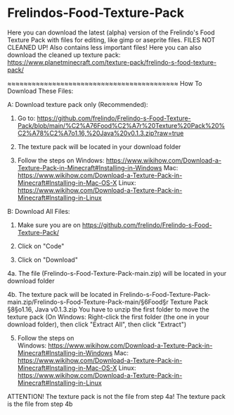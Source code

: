 # Frelindos-Food-Texture-Pack
 Here you can download the latest (alpha) version of the Frelindo's Food Texture Pack with files for editing, like gimp or aseprite files.
 FILES NOT CLEANED UP! Also contains less important files!
 Here you can also download the cleaned up texture pack: https://www.planetminecraft.com/texture-pack/frelindo-s-food-texture-pack/
 
 ≈≈≈≈≈≈≈≈≈≈≈≈≈≈≈≈≈≈≈≈≈≈≈≈≈≈≈≈≈≈≈≈≈≈≈≈≈≈≈≈≈≈
 How To Download These Files:
 
A: Download texture pack only (Recommended):

   1.  Go to:
   https://github.com/frelindo/Frelindo-s-Food-Texture-Pack/blob/main/%C2%A76Food%C2%A7r%20Texture%20Pack%20%C2%A78%C2%A7o1.16,%20Java%20v0.1.3.zip?raw=true
   
   2.  The texture pack will be located in your download folder
   
   3.  Follow the steps on
   Windows: https://www.wikihow.com/Download-a-Texture-Pack-in-Minecraft#Installing-in-Windows
   Mac: https://www.wikihow.com/Download-a-Texture-Pack-in-Minecraft#Installing-in-Mac-OS-X
   Linux: https://www.wikihow.com/Download-a-Texture-Pack-in-Minecraft#Installing-in-Linux



B: Download All Files:
   1.  Make sure you are on 
   https://github.com/frelindo/Frelindo-s-Food-Texture-Pack/
   
   2.  Click on "Code"
   
   3.  Click on "Download"
   
   4a. The file (Frelindo-s-Food-Texture-Pack-main.zip) will be located in your download folder 
   
   4b. The texture pack will be located in Frelindo-s-Food-Texture-Pack-main.zip/Frelindo-s-Food-Texture-Pack-main/§6Food§r Texture Pack §8§o1.16, Java v0.1.3.zip
          You have to unzip the first folder to move the texture pack 
            (On Windows: Right-click the first folder (the one in your download folder), then click "Extract All", then click "Extract")
            
   5.  Follow the steps on  
   Windows: https://www.wikihow.com/Download-a-Texture-Pack-in-Minecraft#Installing-in-Windows
   Mac: https://www.wikihow.com/Download-a-Texture-Pack-in-Minecraft#Installing-in-Mac-OS-X
   Linux: https://www.wikihow.com/Download-a-Texture-Pack-in-Minecraft#Installing-in-Linux
   
   ATTENTION! The texture pack is not the file from step 4a! The texture pack is the file from step 4b
